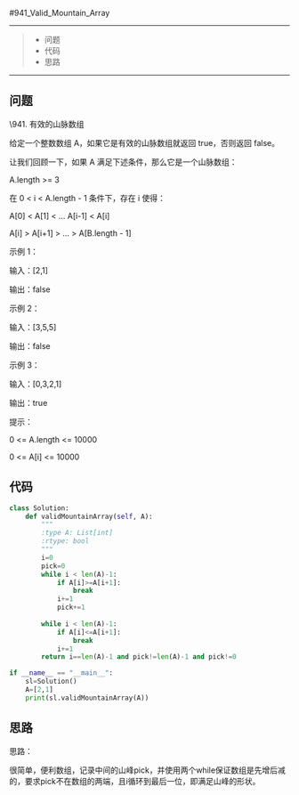 #941_Valid_Mountain_Array

------

> - 问题
> - 代码
> - 思路

------

## 问题

 \941. 有效的山脉数组

给定一个整数数组 A，如果它是有效的山脉数组就返回 true，否则返回 false。

让我们回顾一下，如果 A 满足下述条件，那么它是一个山脉数组：

 

A.length >= 3

在 0 < i < A.length - 1 条件下，存在 i 使得：

A[0] < A[1] < ... A[i-1] < A[i]

A[i] > A[i+1] > ... > A[B.length - 1]

 

示例 1：

 

输入：[2,1]

输出：false

示例 2：

 

输入：[3,5,5]

输出：false

示例 3：

 

输入：[0,3,2,1]

输出：true

 

 

提示：

 

0 <= A.length <= 10000

0 <= A[i] <= 10000 

## 代码

```python
class Solution:
    def validMountainArray(self, A):
        """
        :type A: List[int]
        :rtype: bool
        """
        i=0
        pick=0
        while i < len(A)-1:
            if A[i]>=A[i+1]:
                break
            i+=1
            pick+=1
            
        while i < len(A)-1:
            if A[i]<=A[i+1]:
                break
            i+=1
        return i==len(A)-1 and pick!=len(A)-1 and pick!=0

if __name__ == "__main__":
    sl=Solution()
    A=[2,1]
    print(sl.validMountainArray(A))
```

## 思路

思路：

很简单，便利数组，记录中间的山峰pick，并使用两个while保证数组是先增后减的，要求pick不在数组的两端，且i循环到最后一位，即满足山峰的形状。